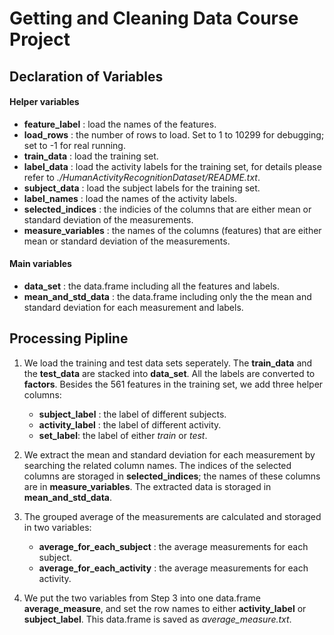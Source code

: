 Getting and Cleaning Data Course Project
========================================

## Declaration of Variables
#### Helper variables
- **feature_label** : load the names of the features.
- **load_rows** : the number of rows to load. Set to 1 to 10299 for debugging; set to -1 for real running. 
- **train_data** : load the training set.
- **label_data** : load the activity labels for the training set, for details please refer to *./HumanActivityRecognitionDataset/README.txt*.
- **subject_data** : load the subject labels for the training set.
- **label_names** : load the names of the activity labels.
- **selected_indices** : the indicies of the columns that are either mean or standard deviation of the measurements.
- **measure_variables** : the names of the columns (features) that are either mean or standard deviation of the measurements.

#### Main variables
- **data_set** : the data.frame including all the features and labels.
- **mean_and_std_data** : the data.frame including only the the mean and standard deviation for each measurement and labels.

## Processing Pipline
1. We load the training and test data sets seperately. The **train_data** and the **test_data** are stacked into **data_set**. All the labels are converted to **factors**. Besides the 561 features in the training set, we add three helper columns:
	- **subject_label** : the label of different subjects.
	- **activity_label** : the label of different activity.
	- **set_label**: the label of either _train_ or _test_.

2. We extract the mean and standard deviation for each measurement by searching the related column names. The indices of the selected columns are storaged in **selected_indices**; the names of these columns are in **measure_variables**. The extracted data is storaged in **mean_and_std_data**.

3. The grouped average of the measurements are calculated and storaged in two variables:
	- **average_for_each_subject** : the average measurements for each subject.
	- **average_for_each_activity** : the average measurements for each activity.

4. We put the two variables from Step 3 into one data.frame **average_measure**, and set the row names to either **activity_label** or **subject_label**. This data.frame is saved as *average_measure.txt*.
